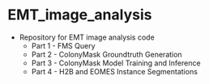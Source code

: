 # EMT_image_analysis
* Repository for EMT image analysis code 
  * Part 1 - FMS Query
  * Part 2 - ColonyMask Groundtruth Generation
  * Part 3 - ColonyMask Model Training and Inference
  * Part 4 - H2B and EOMES Instance Segmentations
